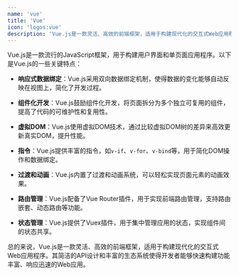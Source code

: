 ```yaml
---
name: 'vue'
title: 'Vue'
icon: 'logos:vue'
description: 'Vue.js是一款灵活、高效的前端框架，适用于构建现代化的交互式Web应用程序。其简洁的API设计和丰富的生态系统使得开发者能够快速构建功能丰富、响应迅速的Web应用'
---
```


Vue.js是一款流行的JavaScript框架，用于构建用户界面和单页面应用程序。以下是Vue.js的一些关键特点：

- **响应式数据绑定**：Vue.js采用双向数据绑定机制，使得数据的变化能够自动反映在视图上，简化了开发过程。

- **组件化开发**：Vue.js鼓励组件化开发，将页面拆分为多个独立可复用的组件，提高了代码的可维护性和复用性。

- **虚拟DOM**：Vue.js使用虚拟DOM技术，通过比较虚拟DOM树的差异来高效更新真实DOM，提升性能。

- **指令**：Vue.js提供丰富的指令，如`v-if`、`v-for`、`v-bind`等，用于简化DOM操作和数据绑定。

- **过渡和动画**：Vue.js内置了过渡和动画系统，可以轻松实现页面元素的动画效果。

- **路由管理**：Vue.js配备了Vue Router插件，用于实现前端路由管理，支持路由嵌套、动态路由等功能。

- **状态管理**：Vue.js提供了Vuex插件，用于集中管理应用的状态，实现组件间的状态共享。

总的来说，Vue.js是一款灵活、高效的前端框架，适用于构建现代化的交互式Web应用程序。其简洁的API设计和丰富的生态系统使得开发者能够快速构建功能丰富、响应迅速的Web应用。

